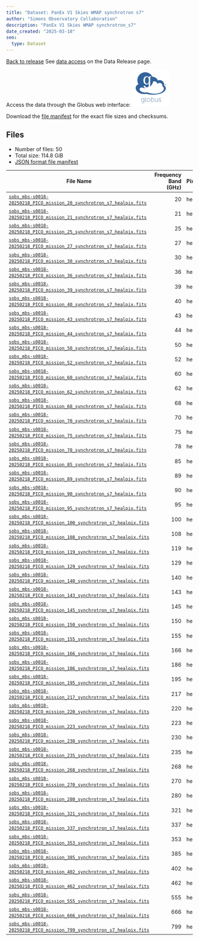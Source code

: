 ```yaml
---
title: "Dataset: PanEx V1 Skies WMAP synchrotron s7"
author: "Simons Observatory Collaboration"
description: "PanEx V1 Skies WMAP synchrotron_s7"
date_created: "2025-03-18"
seo:
  type: Dataset
---
```


[Back to release](./panexv1-compsep.html#datasets)
See [data access](./panexv1-compsep.html#data-access) on the Data Release page.

Access the data through the Globus web interface: [![Download via Globus](images/globus-logo.png)](https://app.globus.org/file-manager?origin_id=53b2a147-ae9d-4bbf-9d18-3b46d133d4bb&origin_path=%2Fpanexp_v1_compsep%2Fsynchrotron_s7%2F)

Download the [file manifest](https://g-0a470a.6b7bd8.0ec8.data.globus.org/panexp_v1_compsep/synchrotron_s7/manifest.json) for the exact file sizes and checksums.

## Files

- Number of files: 50
- Total size: 114.8 GiB
- [JSON format file manifest](https://g-0a470a.6b7bd8.0ec8.data.globus.org/panexp_v1_compsep/synchrotron_s7/manifest.json)

|                                                                                                          File Name                                                                                                           | Frequency Band (GHz) | Pixelization |  Size   |
| ---------------------------------------------------------------------------------------------------------------------------------------------------------------------------------------------------------------------------- | -------------------: | ------------ | ------- |
| [`sobs_mbs-s0018-20250218_PICO_mission_20_synchrotron_s7_healpix.fits`](https://g-0a470a.6b7bd8.0ec8.data.globus.org/panexp_v1_compsep/synchrotron_s7/sobs_mbs-s0018-20250218_PICO_mission_20_synchrotron_s7_healpix.fits)   |                   20 | healpix      | 2.3 GiB |
| [`sobs_mbs-s0018-20250218_PICO_mission_21_synchrotron_s7_healpix.fits`](https://g-0a470a.6b7bd8.0ec8.data.globus.org/panexp_v1_compsep/synchrotron_s7/sobs_mbs-s0018-20250218_PICO_mission_21_synchrotron_s7_healpix.fits)   |                   21 | healpix      | 2.3 GiB |
| [`sobs_mbs-s0018-20250218_PICO_mission_25_synchrotron_s7_healpix.fits`](https://g-0a470a.6b7bd8.0ec8.data.globus.org/panexp_v1_compsep/synchrotron_s7/sobs_mbs-s0018-20250218_PICO_mission_25_synchrotron_s7_healpix.fits)   |                   25 | healpix      | 2.3 GiB |
| [`sobs_mbs-s0018-20250218_PICO_mission_27_synchrotron_s7_healpix.fits`](https://g-0a470a.6b7bd8.0ec8.data.globus.org/panexp_v1_compsep/synchrotron_s7/sobs_mbs-s0018-20250218_PICO_mission_27_synchrotron_s7_healpix.fits)   |                   27 | healpix      | 2.3 GiB |
| [`sobs_mbs-s0018-20250218_PICO_mission_30_synchrotron_s7_healpix.fits`](https://g-0a470a.6b7bd8.0ec8.data.globus.org/panexp_v1_compsep/synchrotron_s7/sobs_mbs-s0018-20250218_PICO_mission_30_synchrotron_s7_healpix.fits)   |                   30 | healpix      | 2.3 GiB |
| [`sobs_mbs-s0018-20250218_PICO_mission_36_synchrotron_s7_healpix.fits`](https://g-0a470a.6b7bd8.0ec8.data.globus.org/panexp_v1_compsep/synchrotron_s7/sobs_mbs-s0018-20250218_PICO_mission_36_synchrotron_s7_healpix.fits)   |                   36 | healpix      | 2.3 GiB |
| [`sobs_mbs-s0018-20250218_PICO_mission_39_synchrotron_s7_healpix.fits`](https://g-0a470a.6b7bd8.0ec8.data.globus.org/panexp_v1_compsep/synchrotron_s7/sobs_mbs-s0018-20250218_PICO_mission_39_synchrotron_s7_healpix.fits)   |                   39 | healpix      | 2.3 GiB |
| [`sobs_mbs-s0018-20250218_PICO_mission_40_synchrotron_s7_healpix.fits`](https://g-0a470a.6b7bd8.0ec8.data.globus.org/panexp_v1_compsep/synchrotron_s7/sobs_mbs-s0018-20250218_PICO_mission_40_synchrotron_s7_healpix.fits)   |                   40 | healpix      | 2.3 GiB |
| [`sobs_mbs-s0018-20250218_PICO_mission_43_synchrotron_s7_healpix.fits`](https://g-0a470a.6b7bd8.0ec8.data.globus.org/panexp_v1_compsep/synchrotron_s7/sobs_mbs-s0018-20250218_PICO_mission_43_synchrotron_s7_healpix.fits)   |                   43 | healpix      | 2.3 GiB |
| [`sobs_mbs-s0018-20250218_PICO_mission_44_synchrotron_s7_healpix.fits`](https://g-0a470a.6b7bd8.0ec8.data.globus.org/panexp_v1_compsep/synchrotron_s7/sobs_mbs-s0018-20250218_PICO_mission_44_synchrotron_s7_healpix.fits)   |                   44 | healpix      | 2.3 GiB |
| [`sobs_mbs-s0018-20250218_PICO_mission_50_synchrotron_s7_healpix.fits`](https://g-0a470a.6b7bd8.0ec8.data.globus.org/panexp_v1_compsep/synchrotron_s7/sobs_mbs-s0018-20250218_PICO_mission_50_synchrotron_s7_healpix.fits)   |                   50 | healpix      | 2.3 GiB |
| [`sobs_mbs-s0018-20250218_PICO_mission_52_synchrotron_s7_healpix.fits`](https://g-0a470a.6b7bd8.0ec8.data.globus.org/panexp_v1_compsep/synchrotron_s7/sobs_mbs-s0018-20250218_PICO_mission_52_synchrotron_s7_healpix.fits)   |                   52 | healpix      | 2.3 GiB |
| [`sobs_mbs-s0018-20250218_PICO_mission_60_synchrotron_s7_healpix.fits`](https://g-0a470a.6b7bd8.0ec8.data.globus.org/panexp_v1_compsep/synchrotron_s7/sobs_mbs-s0018-20250218_PICO_mission_60_synchrotron_s7_healpix.fits)   |                   60 | healpix      | 2.3 GiB |
| [`sobs_mbs-s0018-20250218_PICO_mission_62_synchrotron_s7_healpix.fits`](https://g-0a470a.6b7bd8.0ec8.data.globus.org/panexp_v1_compsep/synchrotron_s7/sobs_mbs-s0018-20250218_PICO_mission_62_synchrotron_s7_healpix.fits)   |                   62 | healpix      | 2.3 GiB |
| [`sobs_mbs-s0018-20250218_PICO_mission_68_synchrotron_s7_healpix.fits`](https://g-0a470a.6b7bd8.0ec8.data.globus.org/panexp_v1_compsep/synchrotron_s7/sobs_mbs-s0018-20250218_PICO_mission_68_synchrotron_s7_healpix.fits)   |                   68 | healpix      | 2.3 GiB |
| [`sobs_mbs-s0018-20250218_PICO_mission_70_synchrotron_s7_healpix.fits`](https://g-0a470a.6b7bd8.0ec8.data.globus.org/panexp_v1_compsep/synchrotron_s7/sobs_mbs-s0018-20250218_PICO_mission_70_synchrotron_s7_healpix.fits)   |                   70 | healpix      | 2.3 GiB |
| [`sobs_mbs-s0018-20250218_PICO_mission_75_synchrotron_s7_healpix.fits`](https://g-0a470a.6b7bd8.0ec8.data.globus.org/panexp_v1_compsep/synchrotron_s7/sobs_mbs-s0018-20250218_PICO_mission_75_synchrotron_s7_healpix.fits)   |                   75 | healpix      | 2.3 GiB |
| [`sobs_mbs-s0018-20250218_PICO_mission_78_synchrotron_s7_healpix.fits`](https://g-0a470a.6b7bd8.0ec8.data.globus.org/panexp_v1_compsep/synchrotron_s7/sobs_mbs-s0018-20250218_PICO_mission_78_synchrotron_s7_healpix.fits)   |                   78 | healpix      | 2.3 GiB |
| [`sobs_mbs-s0018-20250218_PICO_mission_85_synchrotron_s7_healpix.fits`](https://g-0a470a.6b7bd8.0ec8.data.globus.org/panexp_v1_compsep/synchrotron_s7/sobs_mbs-s0018-20250218_PICO_mission_85_synchrotron_s7_healpix.fits)   |                   85 | healpix      | 2.3 GiB |
| [`sobs_mbs-s0018-20250218_PICO_mission_89_synchrotron_s7_healpix.fits`](https://g-0a470a.6b7bd8.0ec8.data.globus.org/panexp_v1_compsep/synchrotron_s7/sobs_mbs-s0018-20250218_PICO_mission_89_synchrotron_s7_healpix.fits)   |                   89 | healpix      | 2.3 GiB |
| [`sobs_mbs-s0018-20250218_PICO_mission_90_synchrotron_s7_healpix.fits`](https://g-0a470a.6b7bd8.0ec8.data.globus.org/panexp_v1_compsep/synchrotron_s7/sobs_mbs-s0018-20250218_PICO_mission_90_synchrotron_s7_healpix.fits)   |                   90 | healpix      | 2.3 GiB |
| [`sobs_mbs-s0018-20250218_PICO_mission_95_synchrotron_s7_healpix.fits`](https://g-0a470a.6b7bd8.0ec8.data.globus.org/panexp_v1_compsep/synchrotron_s7/sobs_mbs-s0018-20250218_PICO_mission_95_synchrotron_s7_healpix.fits)   |                   95 | healpix      | 2.3 GiB |
| [`sobs_mbs-s0018-20250218_PICO_mission_100_synchrotron_s7_healpix.fits`](https://g-0a470a.6b7bd8.0ec8.data.globus.org/panexp_v1_compsep/synchrotron_s7/sobs_mbs-s0018-20250218_PICO_mission_100_synchrotron_s7_healpix.fits) |                  100 | healpix      | 2.3 GiB |
| [`sobs_mbs-s0018-20250218_PICO_mission_108_synchrotron_s7_healpix.fits`](https://g-0a470a.6b7bd8.0ec8.data.globus.org/panexp_v1_compsep/synchrotron_s7/sobs_mbs-s0018-20250218_PICO_mission_108_synchrotron_s7_healpix.fits) |                  108 | healpix      | 2.3 GiB |
| [`sobs_mbs-s0018-20250218_PICO_mission_119_synchrotron_s7_healpix.fits`](https://g-0a470a.6b7bd8.0ec8.data.globus.org/panexp_v1_compsep/synchrotron_s7/sobs_mbs-s0018-20250218_PICO_mission_119_synchrotron_s7_healpix.fits) |                  119 | healpix      | 2.3 GiB |
| [`sobs_mbs-s0018-20250218_PICO_mission_129_synchrotron_s7_healpix.fits`](https://g-0a470a.6b7bd8.0ec8.data.globus.org/panexp_v1_compsep/synchrotron_s7/sobs_mbs-s0018-20250218_PICO_mission_129_synchrotron_s7_healpix.fits) |                  129 | healpix      | 2.3 GiB |
| [`sobs_mbs-s0018-20250218_PICO_mission_140_synchrotron_s7_healpix.fits`](https://g-0a470a.6b7bd8.0ec8.data.globus.org/panexp_v1_compsep/synchrotron_s7/sobs_mbs-s0018-20250218_PICO_mission_140_synchrotron_s7_healpix.fits) |                  140 | healpix      | 2.3 GiB |
| [`sobs_mbs-s0018-20250218_PICO_mission_143_synchrotron_s7_healpix.fits`](https://g-0a470a.6b7bd8.0ec8.data.globus.org/panexp_v1_compsep/synchrotron_s7/sobs_mbs-s0018-20250218_PICO_mission_143_synchrotron_s7_healpix.fits) |                  143 | healpix      | 2.3 GiB |
| [`sobs_mbs-s0018-20250218_PICO_mission_145_synchrotron_s7_healpix.fits`](https://g-0a470a.6b7bd8.0ec8.data.globus.org/panexp_v1_compsep/synchrotron_s7/sobs_mbs-s0018-20250218_PICO_mission_145_synchrotron_s7_healpix.fits) |                  145 | healpix      | 2.3 GiB |
| [`sobs_mbs-s0018-20250218_PICO_mission_150_synchrotron_s7_healpix.fits`](https://g-0a470a.6b7bd8.0ec8.data.globus.org/panexp_v1_compsep/synchrotron_s7/sobs_mbs-s0018-20250218_PICO_mission_150_synchrotron_s7_healpix.fits) |                  150 | healpix      | 2.3 GiB |
| [`sobs_mbs-s0018-20250218_PICO_mission_155_synchrotron_s7_healpix.fits`](https://g-0a470a.6b7bd8.0ec8.data.globus.org/panexp_v1_compsep/synchrotron_s7/sobs_mbs-s0018-20250218_PICO_mission_155_synchrotron_s7_healpix.fits) |                  155 | healpix      | 2.3 GiB |
| [`sobs_mbs-s0018-20250218_PICO_mission_166_synchrotron_s7_healpix.fits`](https://g-0a470a.6b7bd8.0ec8.data.globus.org/panexp_v1_compsep/synchrotron_s7/sobs_mbs-s0018-20250218_PICO_mission_166_synchrotron_s7_healpix.fits) |                  166 | healpix      | 2.3 GiB |
| [`sobs_mbs-s0018-20250218_PICO_mission_186_synchrotron_s7_healpix.fits`](https://g-0a470a.6b7bd8.0ec8.data.globus.org/panexp_v1_compsep/synchrotron_s7/sobs_mbs-s0018-20250218_PICO_mission_186_synchrotron_s7_healpix.fits) |                  186 | healpix      | 2.3 GiB |
| [`sobs_mbs-s0018-20250218_PICO_mission_195_synchrotron_s7_healpix.fits`](https://g-0a470a.6b7bd8.0ec8.data.globus.org/panexp_v1_compsep/synchrotron_s7/sobs_mbs-s0018-20250218_PICO_mission_195_synchrotron_s7_healpix.fits) |                  195 | healpix      | 2.3 GiB |
| [`sobs_mbs-s0018-20250218_PICO_mission_217_synchrotron_s7_healpix.fits`](https://g-0a470a.6b7bd8.0ec8.data.globus.org/panexp_v1_compsep/synchrotron_s7/sobs_mbs-s0018-20250218_PICO_mission_217_synchrotron_s7_healpix.fits) |                  217 | healpix      | 2.3 GiB |
| [`sobs_mbs-s0018-20250218_PICO_mission_220_synchrotron_s7_healpix.fits`](https://g-0a470a.6b7bd8.0ec8.data.globus.org/panexp_v1_compsep/synchrotron_s7/sobs_mbs-s0018-20250218_PICO_mission_220_synchrotron_s7_healpix.fits) |                  220 | healpix      | 2.3 GiB |
| [`sobs_mbs-s0018-20250218_PICO_mission_223_synchrotron_s7_healpix.fits`](https://g-0a470a.6b7bd8.0ec8.data.globus.org/panexp_v1_compsep/synchrotron_s7/sobs_mbs-s0018-20250218_PICO_mission_223_synchrotron_s7_healpix.fits) |                  223 | healpix      | 2.3 GiB |
| [`sobs_mbs-s0018-20250218_PICO_mission_230_synchrotron_s7_healpix.fits`](https://g-0a470a.6b7bd8.0ec8.data.globus.org/panexp_v1_compsep/synchrotron_s7/sobs_mbs-s0018-20250218_PICO_mission_230_synchrotron_s7_healpix.fits) |                  230 | healpix      | 2.3 GiB |
| [`sobs_mbs-s0018-20250218_PICO_mission_235_synchrotron_s7_healpix.fits`](https://g-0a470a.6b7bd8.0ec8.data.globus.org/panexp_v1_compsep/synchrotron_s7/sobs_mbs-s0018-20250218_PICO_mission_235_synchrotron_s7_healpix.fits) |                  235 | healpix      | 2.3 GiB |
| [`sobs_mbs-s0018-20250218_PICO_mission_268_synchrotron_s7_healpix.fits`](https://g-0a470a.6b7bd8.0ec8.data.globus.org/panexp_v1_compsep/synchrotron_s7/sobs_mbs-s0018-20250218_PICO_mission_268_synchrotron_s7_healpix.fits) |                  268 | healpix      | 2.3 GiB |
| [`sobs_mbs-s0018-20250218_PICO_mission_270_synchrotron_s7_healpix.fits`](https://g-0a470a.6b7bd8.0ec8.data.globus.org/panexp_v1_compsep/synchrotron_s7/sobs_mbs-s0018-20250218_PICO_mission_270_synchrotron_s7_healpix.fits) |                  270 | healpix      | 2.3 GiB |
| [`sobs_mbs-s0018-20250218_PICO_mission_280_synchrotron_s7_healpix.fits`](https://g-0a470a.6b7bd8.0ec8.data.globus.org/panexp_v1_compsep/synchrotron_s7/sobs_mbs-s0018-20250218_PICO_mission_280_synchrotron_s7_healpix.fits) |                  280 | healpix      | 2.3 GiB |
| [`sobs_mbs-s0018-20250218_PICO_mission_321_synchrotron_s7_healpix.fits`](https://g-0a470a.6b7bd8.0ec8.data.globus.org/panexp_v1_compsep/synchrotron_s7/sobs_mbs-s0018-20250218_PICO_mission_321_synchrotron_s7_healpix.fits) |                  321 | healpix      | 2.3 GiB |
| [`sobs_mbs-s0018-20250218_PICO_mission_337_synchrotron_s7_healpix.fits`](https://g-0a470a.6b7bd8.0ec8.data.globus.org/panexp_v1_compsep/synchrotron_s7/sobs_mbs-s0018-20250218_PICO_mission_337_synchrotron_s7_healpix.fits) |                  337 | healpix      | 2.3 GiB |
| [`sobs_mbs-s0018-20250218_PICO_mission_353_synchrotron_s7_healpix.fits`](https://g-0a470a.6b7bd8.0ec8.data.globus.org/panexp_v1_compsep/synchrotron_s7/sobs_mbs-s0018-20250218_PICO_mission_353_synchrotron_s7_healpix.fits) |                  353 | healpix      | 2.3 GiB |
| [`sobs_mbs-s0018-20250218_PICO_mission_385_synchrotron_s7_healpix.fits`](https://g-0a470a.6b7bd8.0ec8.data.globus.org/panexp_v1_compsep/synchrotron_s7/sobs_mbs-s0018-20250218_PICO_mission_385_synchrotron_s7_healpix.fits) |                  385 | healpix      | 2.3 GiB |
| [`sobs_mbs-s0018-20250218_PICO_mission_402_synchrotron_s7_healpix.fits`](https://g-0a470a.6b7bd8.0ec8.data.globus.org/panexp_v1_compsep/synchrotron_s7/sobs_mbs-s0018-20250218_PICO_mission_402_synchrotron_s7_healpix.fits) |                  402 | healpix      | 2.3 GiB |
| [`sobs_mbs-s0018-20250218_PICO_mission_462_synchrotron_s7_healpix.fits`](https://g-0a470a.6b7bd8.0ec8.data.globus.org/panexp_v1_compsep/synchrotron_s7/sobs_mbs-s0018-20250218_PICO_mission_462_synchrotron_s7_healpix.fits) |                  462 | healpix      | 2.3 GiB |
| [`sobs_mbs-s0018-20250218_PICO_mission_555_synchrotron_s7_healpix.fits`](https://g-0a470a.6b7bd8.0ec8.data.globus.org/panexp_v1_compsep/synchrotron_s7/sobs_mbs-s0018-20250218_PICO_mission_555_synchrotron_s7_healpix.fits) |                  555 | healpix      | 2.3 GiB |
| [`sobs_mbs-s0018-20250218_PICO_mission_666_synchrotron_s7_healpix.fits`](https://g-0a470a.6b7bd8.0ec8.data.globus.org/panexp_v1_compsep/synchrotron_s7/sobs_mbs-s0018-20250218_PICO_mission_666_synchrotron_s7_healpix.fits) |                  666 | healpix      | 2.3 GiB |
| [`sobs_mbs-s0018-20250218_PICO_mission_799_synchrotron_s7_healpix.fits`](https://g-0a470a.6b7bd8.0ec8.data.globus.org/panexp_v1_compsep/synchrotron_s7/sobs_mbs-s0018-20250218_PICO_mission_799_synchrotron_s7_healpix.fits) |                  799 | healpix      | 2.3 GiB |
